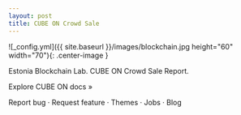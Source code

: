 ```yaml
---
layout: post
title: CUBE ON Crowd Sale
---
```



![_config.yml]({{ site.baseurl }}/images/blockchain.jpg height="60" width="70"){: .center-image }


Estonia Blockchain Lab.
CUBE ON Crowd Sale Report.
 
Explore CUBE ON docs »

Report bug · Request feature · Themes · Jobs · Blog
